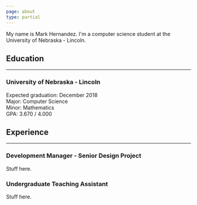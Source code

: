 ```yaml
---
page: about
type: partial
---
```


My name is Mark Hernandez. I'm a computer science student at the University of Nebraska - Lincoln.

## Education

---

### University of Nebraska - Lincoln

Expected graduation: December 2018<br />
Major: Computer Science<br />
Minor: Mathematics<br />
GPA: 3.670 / 4.000

## Experience

---

### Development Manager - Senior Design Project

Stuff here.

### Undergraduate Teaching Assistant

Stuff here.

